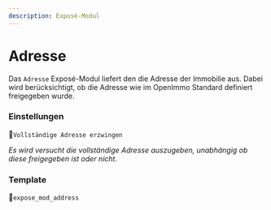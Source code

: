 ```yaml
---
description: Exposé-Modul
---
```


# Adresse

Das `Adresse` Exposé-Modul liefert den die Adresse der Immobilie aus.‌ Dabei wird berücksichtigt, ob die Adresse wie im OpenImmo Standard definiert freigegeben wurde. 

### Einstellungen

🔹`Vollständige Adresse erzwingen`

_Es wird versucht die vollständige Adresse auszugeben, unabhängig ob diese freigegeben ist oder nicht._

### Template

🔸`expose_mod_address`

